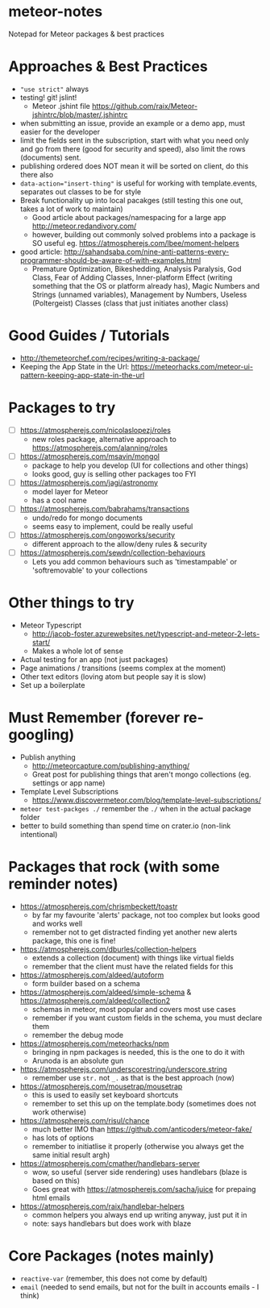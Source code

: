 # meteor-notes
Notepad for Meteor packages &amp; best practices

# Approaches & Best Practices
* `"use strict"` always
* testing! git! jslint!
  * Meteor .jshint file https://github.com/raix/Meteor-jshintrc/blob/master/.jshintrc
* when submitting an issue, provide an example or a demo app, must easier for the developer
* limit the fields sent in the subscription, start with what you need only and go from there (good for security and speed), also limit the rows (documents) sent.
* publishing ordered does NOT mean it will be sorted on client, do this there also
* `data-action="insert-thing"` is useful for working with template.events, separates out classes to be for style
* Break functionality up into local pacakges (still testing this one out, takes a lot of work to maintain)
  * Good article about packages/namespacing for a large app http://meteor.redandivory.com/
  * however, building out commonly solved problems into a package is SO useful eg. https://atmospherejs.com/lbee/moment-helpers
* good article: http://sahandsaba.com/nine-anti-patterns-every-programmer-should-be-aware-of-with-examples.html
  * Premature Optimization, Bikeshedding, Analysis Paralysis, God Class, Fear of Adding Classes, Inner-platform Effect (writing something that the OS or platform already has), Magic Numbers and Strings (unnamed variables), Management by Numbers, Useless (Poltergeist) Classes (class that just initiates another class)

# Good Guides / Tutorials
* http://themeteorchef.com/recipes/writing-a-package/
* Keeping the App State in the Url: https://meteorhacks.com/meteor-ui-pattern-keeping-app-state-in-the-url

# Packages to try
* [ ] https://atmospherejs.com/nicolaslopezj/roles
  * new roles package, alternative approach to https://atmospherejs.com/alanning/roles
* [ ] https://atmospherejs.com/msavin/mongol
  * package to help you develop (UI for collections and other things)
  * looks good, guy is selling other packages too FYI
* [ ] https://atmospherejs.com/jagi/astronomy
  * model layer for Meteor
  * has a cool name
* [ ] https://atmospherejs.com/babrahams/transactions
  * undo/redo for mongo documents
  * seems easy to implement, could be really useful
* [ ] https://atmospherejs.com/ongoworks/security
  * different approach to the allow/deny rules & security
* [ ] https://atmospherejs.com/sewdn/collection-behaviours
  * Lets you add common behaviours such as 'timestampable' or 'softremovable' to your collections

# Other things to try
* Meteor Typescript
  *  http://jacob-foster.azurewebsites.net/typescript-and-meteor-2-lets-start/
  *  Makes a whole lot of sense
* Actual testing for an app (not just packages)
* Page animations / transitions (seems complex at the moment)
* Other text editors (loving atom but people say it is slow)
* Set up a boilerplate 

# Must Remember (forever re-googling)
* Publish anything
  * http://meteorcapture.com/publishing-anything/
  * Great post for publishing things that aren't mongo collections (eg. settings or app name)
* Template Level Subscriptions
  * https://www.discovermeteor.com/blog/template-level-subscriptions/
* `meteor test-packges ./` remember the `./` when in the actual package folder
* better to build something than spend time on crater.io (non-link intentional)

# Packages that rock (with some reminder notes)
* https://atmospherejs.com/chrismbeckett/toastr
  * by far my favourite 'alerts' package, not too complex but looks good and works well
  * remember not to get distracted finding yet another new alerts package, this one is fine!
* https://atmospherejs.com/dburles/collection-helpers
  * extends a collection (document) with things like virtual fields
  * remember that the client must have the related fields for this
* https://atmospherejs.com/aldeed/autoform
  * form builder based on a schema
* https://atmospherejs.com/aldeed/simple-schema & https://atmospherejs.com/aldeed/collection2
  * schemas in meteor, most popular and covers most use cases
  * remember if you want custom fields in the schema, you must declare them
  * remember the debug mode
* https://atmospherejs.com/meteorhacks/npm
  * bringing in npm packages is needed, this is the one to do it with
  * Arunoda is an absolute gun
* https://atmospherejs.com/underscorestring/underscore.string
  * remember use `str.` not `_.` as that is the best approach (now)
* https://atmospherejs.com/mousetrap/mousetrap
  * this is used to easily set keyboard shortcuts
  * remember to set this up on the template.body (sometimes does not work otherwise)
* https://atmospherejs.com/risul/chance
  * much better IMO than https://github.com/anticoders/meteor-fake/
  * has lots of options
  * remember to initiatlise it properly (otherwise you always get the same initial result argh)
* https://atmospherejs.com/cmather/handlebars-server
  * wow, so useful (server side rendering) uses handlebars (blaze is based on this)
  * Goes great with https://atmospherejs.com/sacha/juice for prepaing html emails
* https://atmospherejs.com/raix/handlebar-helpers
  * common helpers you always end up writing anyway, just put it in
  * note: says handlebars but does work with blaze


# Core Packages (notes mainly)
* `reactive-var` (remember, this does not come by default)
* `email` (needed to send emails, but not for the built in accounts emails - I think)
